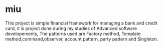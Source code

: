 # miu

This project is simple financial framework for managing a bank and credit card, it is project done during my studies of Advanced software developements, The patterns used are Factory method, Template method,command,observer, account pattern, party pattern and Singleton.
